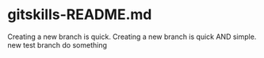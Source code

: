 # gitskills-README.md

Creating a new branch is quick.
Creating a new branch is quick AND simple.
new test branch
do something